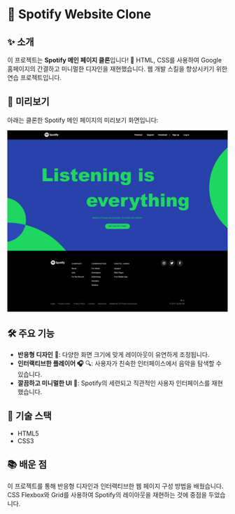 # 🎵 Spotify Website Clone

## ✨ 소개

이 프로젝트는 **Spotify 메인 페이지 클론**입니다! 🚀 HTML, CSS를 사용하여 Google 홈페이지의 간결하고 미니멀한 디자인을 재현했습니다. 웹 개발 스킬을 향상시키기 위한 연습 프로젝트입니다.

## 📸 미리보기

아래는 클론한 Spotify 메인 페이지의 미리보기 화면입니다:

![Google Clone Screenshot](https://github.com/secgyu/Spotify/blob/main/Spotify.png)

## 🛠️ 주요 기능

- **반응형 디자인** 📱: 다양한 화면 크기에 맞게 레이아웃이 유연하게 조정됩니다.
- **인터랙티브한 플레이어 🎧** 🔍: 사용자가 친숙한 인터페이스에서 음악을 탐색할 수 있습니다.
- **깔끔하고 미니멀한 UI** 🎨: Spotify의 세련되고 직관적인 사용자 인터페이스를 재현했습니다.

## 🚀 기술 스택
- HTML5
- CSS3

## 📚 배운 점
이 프로젝트를 통해 반응형 디자인과 인터랙티브한 웹 페이지 구성 방법을 배웠습니다. CSS Flexbox와 Grid를 사용하여 Spotify의 레이아웃을 재현하는 것에 중점을 두었습니다.
